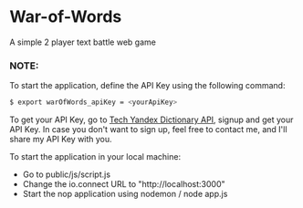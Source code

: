 # War-of-Words
A simple 2 player text battle web game

### NOTE:
To start the application, define the API Key using the following command:
```sh
$ export warOfWords_apiKey = <yourApiKey>
```

To get your API Key, go to [Tech Yandex Dictionary API], signup and get your API Key. In case you don't want to sign up, feel free to contact me, and I'll share my API Key with you.

[Tech Yandex Dictionary API]: <https://tech.yandex.com/dictionary/>

To start the application in your local machine:

* Go to public/js/script.js
* Change the io.connect URL to "http://localhost:3000"
* Start the nop application using nodemon / node app.js